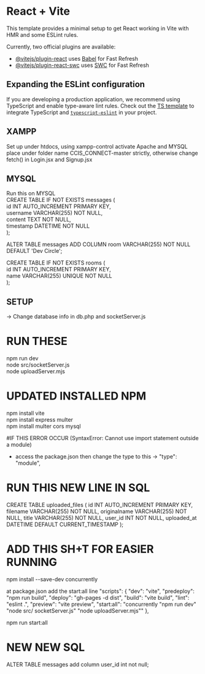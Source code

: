 # React + Vite

This template provides a minimal setup to get React working in Vite with HMR and some ESLint rules.

Currently, two official plugins are available:

- [@vitejs/plugin-react](https://github.com/vitejs/vite-plugin-react/blob/main/packages/plugin-react/README.md) uses [Babel](https://babeljs.io/) for Fast Refresh
- [@vitejs/plugin-react-swc](https://github.com/vitejs/vite-plugin-react-swc) uses [SWC](https://swc.rs/) for Fast Refresh

## Expanding the ESLint configuration

If you are developing a production application, we recommend using TypeScript and enable type-aware lint rules. Check out the [TS template](https://github.com/vitejs/vite/tree/main/packages/create-vite/template-react-ts) to integrate TypeScript and [`typescript-eslint`](https://typescript-eslint.io) in your project.

## XAMPP
Set up under htdocs, using xampp-control activate Apache and MYSQL
place under folder name CCIS_CONNECT-master strictly, otherwise change fetch() in Login.jsx and Signup.jsx

## MYSQL 
Run this on MYSQL  
CREATE TABLE IF NOT EXISTS messages (  
  id INT AUTO_INCREMENT PRIMARY KEY,  
  username VARCHAR(255) NOT NULL,  
  content TEXT NOT NULL,  
  timestamp DATETIME NOT NULL  
);  

ALTER TABLE messages ADD COLUMN room VARCHAR(255) NOT NULL DEFAULT 'Dev Circle';  

CREATE TABLE IF NOT EXISTS rooms (  
  id INT AUTO_INCREMENT PRIMARY KEY,  
  name VARCHAR(255) UNIQUE NOT NULL  
);  




## SETUP
-> Change database info in db.php and socketServer.js 
# RUN THESE  
npm run dev  
node src/socketServer.js  
node uploadServer.mjs  



# UPDATED INSTALLED NPM
npm install vite  
npm install express multer  
npm install multer cors mysql  


#IF THIS ERROR OCCUR (SyntaxError: Cannot use import statement outside a module)
- access the package.json then change the type to this -> "type": "module", 

# RUN THIS NEW LINE IN SQL

CREATE TABLE uploaded_files (
  id INT AUTO_INCREMENT PRIMARY KEY,
  filename VARCHAR(255) NOT NULL,
  originalname VARCHAR(255) NOT NULL,
  title VARCHAR(255) NOT NULL,
  user_id INT NOT NULL,
  uploaded_at DATETIME DEFAULT CURRENT_TIMESTAMP
);

# ADD THIS SH+T FOR EASIER RUNNING
npm install --save-dev concurrently

at package.json add the start:all line
"scripts": {
  "dev": "vite",
  "predeploy": "npm run build",
  "deploy": "gh-pages -d dist",
  "build": "vite build",
  "lint": "eslint .",
  "preview": "vite preview",
  "start:all": "concurrently \"npm run dev\" \"node src/ socketServer.js\" \"node uploadServer.mjs\""
},

npm run start:all

# NEW NEW SQL
ALTER TABLE messages add column user_id int not null;  
